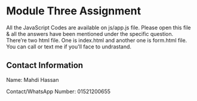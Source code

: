 # Module Three Assignment

All the JavaScript Codes are available on js/app.js file. Please open this file & all the answers have been mentioned under the specific question. There’re two html file. One is index.html and another one is form.html file. You can call or text me if you'll face to undrastand. 

## Contact Information
Name: Mahdi Hassan

Contact/WhatsApp Number: 01521200655
